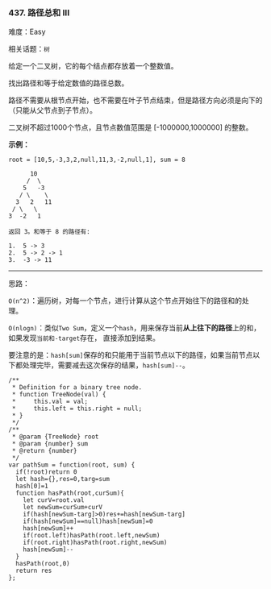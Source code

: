 ### 437. 路径总和 III

难度：Easy

相关话题：`树`

给定一个二叉树，它的每个结点都存放着一个整数值。



找出路径和等于给定数值的路径总数。



路径不需要从根节点开始，也不需要在叶子节点结束，但是路径方向必须是向下的（只能从父节点到子节点）。



二叉树不超过1000个节点，且节点数值范围是 [-1000000,1000000] 的整数。



**示例：** 



```
root = [10,5,-3,3,2,null,11,3,-2,null,1], sum = 8

      10
     /  \
    5   -3
   / \    \
  3   2   11
 / \   \
3  -2   1

返回 3。和等于 8 的路径有:

1.  5 -> 3
2.  5 -> 2 -> 1
3.  -3 -> 11
```



-----

思路：

`O(n^2)`：遍历树，对每一个节点，进行计算从这个节点开始往下的路径和的处理。

`O(nlogn)`：类似`Two Sum`，定义一个`hash`，用来保存当前**从上往下的路径**上的和，如果发现`当前和-target`存在，
直接添加到结果。

要注意的是：`hash[sum]`保存的和只能用于当前节点以下的路径，如果当前节点以下都处理完毕，需要减去这次保存的结果，`hash[sum]--`。 

```
/**
 * Definition for a binary tree node.
 * function TreeNode(val) {
 *     this.val = val;
 *     this.left = this.right = null;
 * }
 */
/**
 * @param {TreeNode} root
 * @param {number} sum
 * @return {number}
 */
var pathSum = function(root, sum) {
  if(!root)return 0
  let hash={},res=0,targ=sum
  hash[0]=1
  function hasPath(root,curSum){
    let curV=root.val
    let newSum=curSum+curV
    if(hash[newSum-targ]>0)res+=hash[newSum-targ]
    if(hash[newSum]==null)hash[newSum]=0
    hash[newSum]++
    if(root.left)hasPath(root.left,newSum)
    if(root.right)hasPath(root.right,newSum)
    hash[newSum]--
  }
  hasPath(root,0)
  return res
};
```

